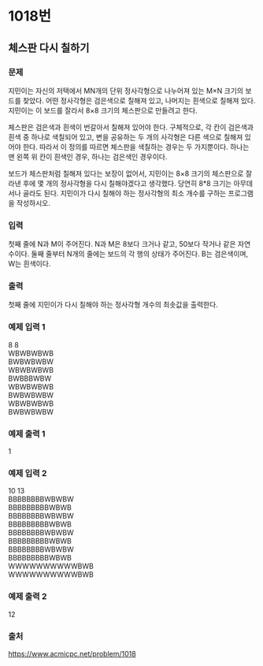 # 1018번
## 체스판 다시 칠하기
### 문제
지민이는 자신의 저택에서 MN개의 단위 정사각형으로 나누어져 있는 M×N 크기의 보드를 찾았다. 어떤 정사각형은 검은색으로 칠해져 있고, 나머지는 흰색으로 칠해져 있다. 지민이는 이 보드를 잘라서 8×8 크기의 체스판으로 만들려고 한다.

체스판은 검은색과 흰색이 번갈아서 칠해져 있어야 한다. 구체적으로, 각 칸이 검은색과 흰색 중 하나로 색칠되어 있고, 변을 공유하는 두 개의 사각형은 다른 색으로 칠해져 있어야 한다. 따라서 이 정의를 따르면 체스판을 색칠하는 경우는 두 가지뿐이다. 하나는 맨 왼쪽 위 칸이 흰색인 경우, 하나는 검은색인 경우이다.

보드가 체스판처럼 칠해져 있다는 보장이 없어서, 지민이는 8×8 크기의 체스판으로 잘라낸 후에 몇 개의 정사각형을 다시 칠해야겠다고 생각했다. 당연히 8*8 크기는 아무데서나 골라도 된다. 지민이가 다시 칠해야 하는 정사각형의 최소 개수를 구하는 프로그램을 작성하시오.

### 입력
첫째 줄에 N과 M이 주어진다. N과 M은 8보다 크거나 같고, 50보다 작거나 같은 자연수이다. 둘째 줄부터 N개의 줄에는 보드의 각 행의 상태가 주어진다. B는 검은색이며, W는 흰색이다.

### 출력
첫째 줄에 지민이가 다시 칠해야 하는 정사각형 개수의 최솟값을 출력한다.

### 예제 입력 1
8 8<br>
WBWBWBWB<br>
BWBWBWBW<br>
WBWBWBWB<br>
BWBBBWBW<br>
WBWBWBWB<br>
BWBWBWBW<br>
WBWBWBWB<br>
BWBWBWBW

### 예제 출력 1
1

### 예제 입력 2
10 13<br>
BBBBBBBBWBWBW<br>
BBBBBBBBBWBWB<br>
BBBBBBBBWBWBW<br>
BBBBBBBBBWBWB<br>
BBBBBBBBWBWBW<br>
BBBBBBBBBWBWB<br>
BBBBBBBBWBWBW<br>
BBBBBBBBBWBWB<br>
WWWWWWWWWWBWB<br>
WWWWWWWWWWBWB

### 예제 출력 2
12

### 출처
https://www.acmicpc.net/problem/1018